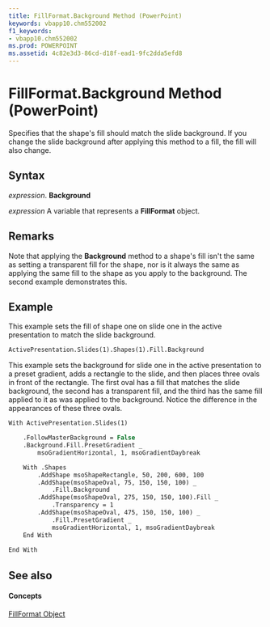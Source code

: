 ```yaml
---
title: FillFormat.Background Method (PowerPoint)
keywords: vbapp10.chm552002
f1_keywords:
- vbapp10.chm552002
ms.prod: POWERPOINT
ms.assetid: 4c82e3d3-86cd-d18f-ead1-9fc2dda5efd8
---
```



# FillFormat.Background Method (PowerPoint)

Specifies that the shape's fill should match the slide background. If you change the slide background after applying this method to a fill, the fill will also change.


## Syntax

 _expression_. **Background**

 _expression_ A variable that represents a **FillFormat** object.


## Remarks

Note that applying the  **Background** method to a shape's fill isn't the same as setting a transparent fill for the shape, nor is it always the same as applying the same fill to the shape as you apply to the background. The second example demonstrates this.


## Example

This example sets the fill of shape one on slide one in the active presentation to match the slide background.


```vb
ActivePresentation.Slides(1).Shapes(1).Fill.Background
```

This example sets the background for slide one in the active presentation to a preset gradient, adds a rectangle to the slide, and then places three ovals in front of the rectangle. The first oval has a fill that matches the slide background, the second has a transparent fill, and the third has the same fill applied to it as was applied to the background. Notice the difference in the appearances of these three ovals.




```vb
With ActivePresentation.Slides(1)

    .FollowMasterBackground = False
    .Background.Fill.PresetGradient _
        msoGradientHorizontal, 1, msoGradientDaybreak

    With .Shapes
        .AddShape msoShapeRectangle, 50, 200, 600, 100
        .AddShape(msoShapeOval, 75, 150, 150, 100) _
            .Fill.Background
        .AddShape(msoShapeOval, 275, 150, 150, 100).Fill _
            .Transparency = 1
        .AddShape(msoShapeOval, 475, 150, 150, 100) _
            .Fill.PresetGradient _
            msoGradientHorizontal, 1, msoGradientDaybreak
    End With
	
End With
```


## See also


#### Concepts


[FillFormat Object](fillformat-object-powerpoint.md)

